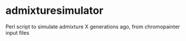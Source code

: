 # admixturesimulator
Perl script to simulate admixture X generations ago, from chromopainter input files
